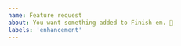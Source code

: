 ```yaml
---
name: Feature request
about: You want something added to Finish-em. 🎉
labels: 'enhancement'
---
```

